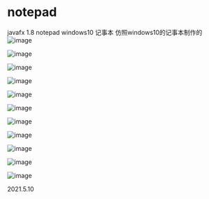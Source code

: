 # notepad
javafx 1.8 notepad windows10 记事本
仿照windows10的记事本制作的
![image](https://user-images.githubusercontent.com/78586025/117757879-80ed5800-b253-11eb-8c0c-2ea97c2dbff0.png)

![image](https://user-images.githubusercontent.com/78586025/117757965-9febea00-b253-11eb-97b1-00d9e9118fc7.png)

![image](https://user-images.githubusercontent.com/78586025/117679575-fa992d80-b1e2-11eb-97aa-cacd69f41fd9.png)

![image](https://user-images.githubusercontent.com/78586025/117757928-92cefb00-b253-11eb-8e1d-3dec0c619914.png)

![image](https://user-images.githubusercontent.com/78586025/117679645-0a187680-b1e3-11eb-82a5-75d03512d437.png)

![image](https://user-images.githubusercontent.com/78586025/117679677-11d81b00-b1e3-11eb-9925-7d69070d8cc8.png)

![image](https://user-images.githubusercontent.com/78586025/117679728-1c92b000-b1e3-11eb-8a0b-45c0f08ffc2e.png)

![image](https://user-images.githubusercontent.com/78586025/117758897-6e741e00-b255-11eb-9b12-222552ca135b.png)

![image](https://user-images.githubusercontent.com/78586025/117758944-8186ee00-b255-11eb-9924-d4ec658b433a.png)

![image](https://user-images.githubusercontent.com/78586025/117759006-99f70880-b255-11eb-9eab-4ba82efdcb77.png)

![image](https://user-images.githubusercontent.com/78586025/117759095-c579f300-b255-11eb-964c-219fd50f165a.png)



2021.5.10

